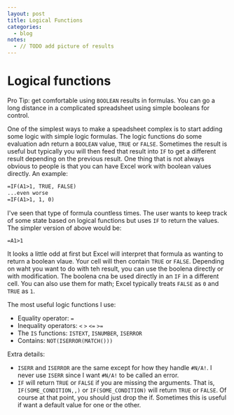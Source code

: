 ```yaml
---
layout: post
title: Logical Functions
categories:
  - blog
notes:
  - // TODO add picture of results
---
```


# Logical functions

Pro Tip: get comfortable using `BOOLEAN` results in formulas. You can go a long distance in a complicated spreadsheet using simple booleans for control.

One of the simplest ways to make a speadsheet complex is to start adding some logic with simple logic formulas. The logic functions do some evaluation adn return a `BOOLEAN` value, `TRUE` or `FALSE`. Sometimes the result is useful but typically you will then feed that result into `IF` to get a different result depending on the previous result. One thing that is not always obvious to people is that you can have Excel work with boolean values directly. An example:

```txt
=IF(A1>1, TRUE, FALSE)
...even worse
=IF(A1>1, 1, 0)
```

I've seen that type of formula countless times. The user wants to keep track of some state based on logical functions but uses `IF` to return the values. The simpler version of above would be:

```txt
=A1>1
```

It looks a little odd at first but Excel will interpret that formula as wanting to return a boolean vlaue. Your cell will then contain `TRUE` or `FALSE`. Depending on waht you want to do with teh result, you can use the boolena directly or with modification. The boolena cna be used directly in an `IF` in a different cell. You can also use them for math; Excel typically treats `FALSE` as `0` and `TRUE` as `1`.

The most useful logic functions I use:

- Equality operator: `=`
- Inequality operators: `<` `>` `<=` `>=`
- The `IS` functions: `ISTEXT`, `ISNUMBER`, `ISERROR`
- Contains: `NOT(ISERROR(MATCH()))`

Extra details:

- `ISERR` and `ISERROR` are the same except for how they handle `#N/A!`. I never use `ISERR` since I want `#N/A!` to be called an error.
- `IF` will return `TRUE` or `FALSE` if you are missing the arguments. That is, `IF(SOME_CONDITION,,)` or `IF(SOME_CONDITION)` will return `TRUE` or `FALSE`. Of course at that point, you should just drop the if. Sometimes this is useful if want a default value for one or the other.
